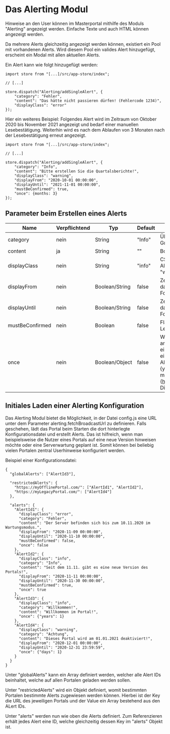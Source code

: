 # Das Alerting Modul #

Hinweise an den User können im Masterportal mithilfe des Moduls "Alerting" angezeigt werden. Einfache Texte und auch HTML können angezeigt werden.

Da mehrere Alerts gleichzeitig angezeigt werden können, existiert ein Pool mit vorhandenen Alerts. Wird diesem Pool ein valides Alert hinzugefügt, erscheint ein Modal mit allen aktuellen Alerts.

Ein Alert kann wie folgt hinzugefügt werden:

```
import store from "[...]/src/app-store/index";

// [...]

store.dispatch("Alerting/addSingleAlert", {
    "category": "Fehler",
    "content": "Das hätte nicht passieren dürfen! (Fehlercode 1234)",
    "displayClass": "error"
});

```

Hier ein weiteres Beispiel: Folgendes Alert wird im Zeitraum von Oktober 2020 bis November 2021 angezeigt und bedarf einer manuellen Lesebestätigung. Weiterhin wird es nach dem Ablaufen von 3 Monaten nach der Lesebestätigung erneut angezeigt.

```
import store from "[...]/src/app-store/index";

// [...]

store.dispatch("Alerting/addSingleAlert", {
    "category": "Info",
    "content": "Bitte erstellen Sie die Quartalsberichte!",
    "displayClass": "warning",
    "displayFrom": "2020-10-01 00:00:00",
    "displayUntil": "2021-11-01 00:00:00",
    "mustBeConfirmed": true,
    "once": {months: 3}
});

```

## Parameter beim Erstellen eines Alerts ##
|Name|Verpflichtend|Typ|Default|Beschreibung|
|----|-------------|---|-------|------------|
|category|nein|String|"Info"|Überschrift und gleichzeitig Referenzwert zum Gruppieren von Alerts gleicher "category".|
|content|ja|String|""|Botschaft. Kann auch HTML beinhalten.|
|displayClass|nein|String|"info"|CSS Klasse für das Wrapper-Element des Alerts. Derzeit vorgefertigte Werte: "info", "warning", "error"|
|displayFrom|nein|Boolean/String|false|Zeitpunkt, ab dem das Alert angezeigt werden darf. Bei false gibt es keine Begrenzung. Format: "YYYY-MM-DD HH-II-SS"|
|displayUntil|nein|Boolean/String|false|Zeitpunkt, bis wann das Alert angezeigt werden darf. Bei false gibt es keine Begrenzung. Format: "YYYY-MM-DD HH-II-SS"|
|mustBeConfirmed|nein|Boolean|false|Flag, ob das Alert eine manuelle Lesebestätigung enthält|
|once|nein|Boolean/Object|false|Wenn false, kann dieses Alert immer wieder angezeigt werden. Wenn true, wird es nur einmal angezeigt. Es kann auch ein Objekt mit einer Zeitspanne angelegt werden, in der das Alerting nicht erneut angezeigt werden kann: {years: 1, months: 3, days: 5, hours: 15, minutes: 10, seconds: 3, milliseconds: 123} (https://momentjs.com/docs/#/parsing/object/). Die einzelnen Keys sind optional.|

## Initiales Laden einer Alerting Konfiguration ##
Das Alerting Modul bietet die Möglichkeit, in der Datei config.js eine URL unter dem Parameter alerting.fetchBroadcastUrl zu definieren. Falls geschehen, lädt das Portal beim Starten die dort hinterlegte Konfigurationsdatei und erstellt Alerts. Das ist hilfreich, wenn man beispielsweise die Nutzer eines Portals auf eine neue Version hinweisen möchte oder eine Serverwartung geplant ist. Somit können bei beliebig vielen Portalen zentral Userhinweise konfiguriert werden.

Beispiel einer Konfigurationsdatei:

```
{
  "globalAlerts": ["AlertId3"],

  "restrictedAlerts": {
    "https://myOfflinePortal.com/": ["AlertId1", "AlertId2"],
    "https://myLegacyPortal.com/": ["AlertId4"]
  },

  "alerts": {
    "AlertId1": {
      "displayClass": "error",
      "category": "Fehler",
      "content": "Der Server befinden sich bis zum 10.11.2020 im Wartungsmodus.",
      "displayFrom": "2020-11-09 00:00:00",
      "displayUntil": "2020-11-10 00:00:00",
      "mustBeConfirmed": false,
      "once": false
    },
    "AlertId2": {
      "displayClass": "info",
      "category": "Info",
      "content": "Seit dem 11.11. gibt es eine neue Version des Portals!",
      "displayFrom": "2020-11-11 00:00:00",
      "displayUntil": "2020-11-30 00:00:00",
      "mustBeConfirmed": true,
      "once": true
    },
    "AlertId3": {
      "displayClass": "info",
      "category": "Willkommen!",
      "content": "Willkommen im Portal!",
      "once": {"years": 1}
    },
    "AlertId4": {
      "displayClass": "warning",
      "category": "Achtung",
      "content": "Dieses Portal wird am 01.01.2021 deaktiviert!",
      "displayFrom": "2020-12-01 00:00:00",
      "displayUntil": "2020-12-31 23:59:59",
      "once": {"days": 1}
    }
  }
}

```

Unter "globalAlerts" kann ein Array definiert werden, welcher alle Alert IDs beinhaltet, welche auf allen Portalen geladen werden sollen.

Unter "restrictedAlerts" wird ein Objekt definiert, womit bestimmten Portalen bestimmte Alerts zugewiesen werden können. Hierbei ist der Key die URL des jeweiligen Portals und der Value ein Array bestehend aus den ALert IDs.

Unter "alerts" werden nun wie oben die Alerts definiert. Zum Referenzieren erhält jedes Alert eine ID, welche gleichzeitig dessen Key im "alerts" Objekt ist.